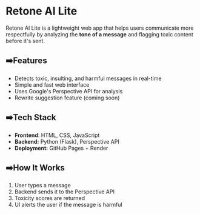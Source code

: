 # Retone AI Lite

Retone AI Lite is a lightweight web app that helps users communicate more respectfully by analyzing the **tone of a message** and flagging toxic content before it's sent.

## ➡️Features

- Detects toxic, insulting, and harmful messages in real-time
- Simple and fast web interface
- Uses Google's Perspective API for analysis
- Rewrite suggestion feature (coming soon)

## ➡️Tech Stack

- **Frontend**: HTML, CSS, JavaScript
- **Backend:** Python (Flask), Perspective API
- **Deployment:** GitHub Pages + Render

## ➡️How It Works

1. User types a message
2. Backend sends it to the Perspective API
3. Toxicity scores are returned
4. UI alerts the user if the message is harmful
